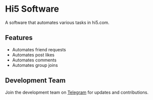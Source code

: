 # Hi5 Software
A software that automates various tasks in hi5.com. 

## Features
- Automates friend requests
- Automates post likes
- Automates comments
- Automates group joins

## Development Team
Join the development team on [Telegram](https://t.me/naiyanarrahman) for updates and contributions.

